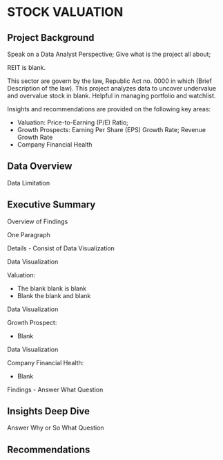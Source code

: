 # STOCK VALUATION
## Project Background
Speak on a Data Analyst Perspective; Give what is the project all about;

REIT is blank.

This sector are govern by the law, Republic Act no. 0000 in which (Brief Description of the law). This project analyzes data to uncover undervalue and overvalue stock in blank. Helpful in managing portfolio and watchlist.

Insights and recommendations are provided on the following key areas:

* Valuation: Price-to-Earning (P/E) Ratio;
* Growth Prospects: Earning Per Share (EPS) Growth Rate; Revenue Growth Rate
* Company Financial Health
## Data Overview
Data Limitation
## Executive Summary
Overview of Findings

One Paragraph

Details - Consist of Data Visualization

Data Visualization

Valuation:

* The blank blank is blank
* Blank the blank and blank

Data Visualization

Growth Prospect:

* Blank

Data Visualization

Company Financial Health:

* Blank

Findings - Answer What Question

## Insights Deep Dive
Answer Why or So What Question
## Recommendations